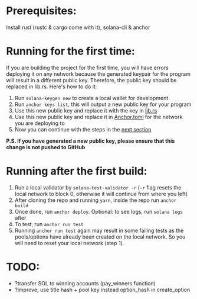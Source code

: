 # Prerequisites:
Install rust (rustc & cargo come with it), solana-cli & anchor

# Running for the first time:
If you are building the project for the first time, you will have errors deploying it on any network because the generated
keypair for the program will result in a different public key. Therefore, the public key should be replaced in lib.rs.
Here's how to do it:

1. Run `solana-keygen new` to create a local wallet for development
2. Run `anchor keys list`, this will output a new public key for your program
2. Use this new public key and replace it with the key in [lib.rs](https://github.com/Degen-Markets/degen-markets-solana/blob/master/programs/degen-pools/src/lib.rs#L15)
3. Use this new public key and replace it in [Anchor.toml](https://github.com/Degen-Markets/degen-markets-solana/blob/master/Anchor.toml) for the network you are deploying to
4. Now you can continue with the steps in the [next section](#running-after-the-first-build)

**P.S. If you have generated a new public key, please ensure that this change is not pushed to GitHub**

# Running after the first build:

1. Run a local validator by `solana-test-validator -r` (`-r` flag resets the local network to block 0, otherwise it will continue from where you left)
2. After cloning the repo and running `yarn`, inside the repo run `anchor build`
3. Once done, run `anchor deploy`. Optional: to see logs, run `solana logs` after
4. To test, run `anchor run test`
5. Running `anchor run test` again may result in some failing tests as the pools/options have already been created on the local network. So you will need to reset your local network (step 1).

# TODO:
- ?transfer SOL to winning accounts (pay_winners function)
- ?improve; use title hash + pool key instead option_hash in create_option